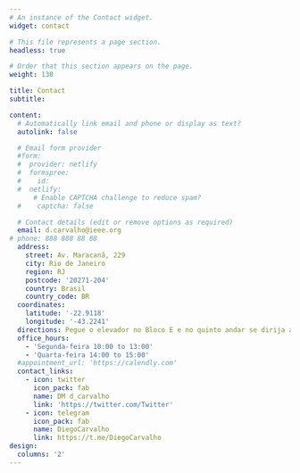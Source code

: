 ```yaml
---
# An instance of the Contact widget.
widget: contact

# This file represents a page section.
headless: true

# Order that this section appears on the page.
weight: 130

title: Contact
subtitle:

content:
  # Automatically link email and phone or display as text?
  autolink: false

  # Email form provider
  #form:
  #  provider: netlify
  #  formspree:
  #    id:
  #  netlify:
      # Enable CAPTCHA challenge to reduce spam?
  #    captcha: false

  # Contact details (edit or remove options as required)
  email: d.carvalho@ieee.org
# phone: 888 888 88 88
  address:
    street: Av. Maracanã, 229
    city: Rio de Janeiro
    region: RJ
    postcode: '20271-204'
    country: Brasil
    country_code: BR
  coordinates:
    latitude: '-22.9118'
    longitude: '-43.2241'
  directions: Pegue o elevador no Bloco E e no quinto andar se dirija a sala 506
  office_hours:
    - 'Segunda-feira 10:00 to 13:00'
    - 'Quarta-feira 14:00 to 15:00'
  #appointment_url: 'https://calendly.com'
  contact_links:
    - icon: twitter
      icon_pack: fab
      name: DM d_carvalho
      link: 'https://twitter.com/Twitter'
    - icon: telegram
      icon_pack: fab
      name: DiegoCarvalho
      link: https://t.me/DiegoCarvalho
design:
  columns: '2'
---
```

